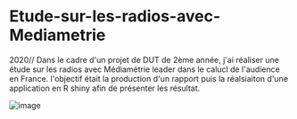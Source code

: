 # Etude-sur-les-radios-avec-Mediametrie
2020// Dans le cadre d'un projet de DUT de 2ème année, j'ai réaliser  une étude sur les radios avec Médiamétrie leader dans le calucl de l'audience en France.
l'objectif était la production d'un rapport puis la réalsiaiton d'une application en R shiny afin de présenter les résultat.

![image](https://user-images.githubusercontent.com/77342727/197968286-9caeb9ae-b093-4773-b72d-2ba27e15f30a.png)
